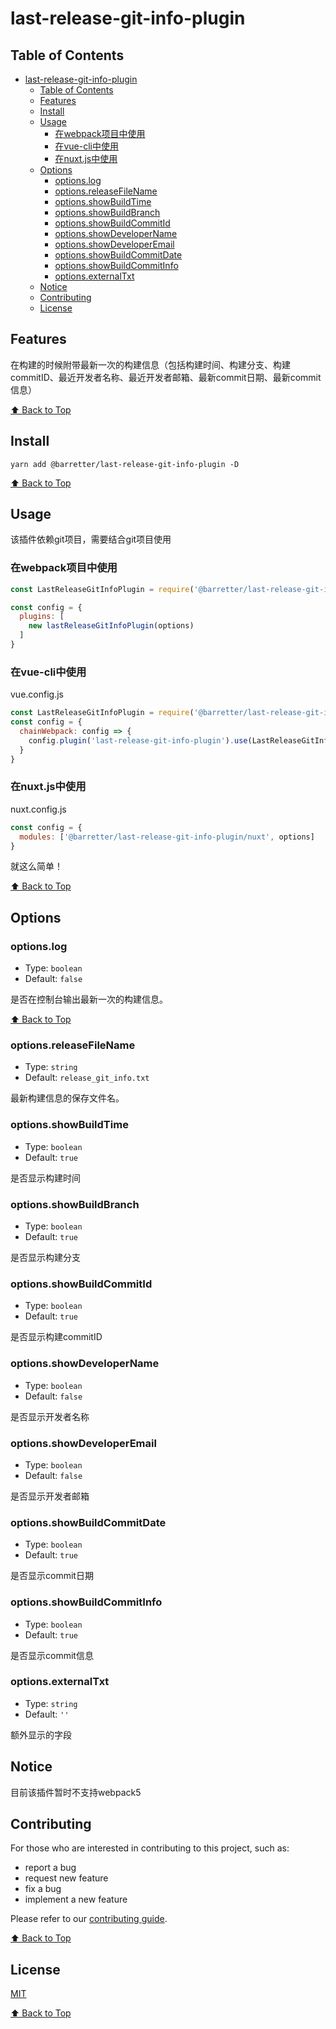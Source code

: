 # last-release-git-info-plugin

## Table of Contents

- [last-release-git-info-plugin](#last-release-git-info-plugin)
  - [Table of Contents](#table-of-contents)
  - [Features](#features)
  - [Install](#install)
  - [Usage](#usage)
    - [在webpack项目中使用](#在webpack项目中使用)
    - [在vue-cli中使用](#在vue-cli中使用)
    - [在nuxt.js中使用](#在nuxtjs中使用)
  - [Options](#options)
    - [options.log](#optionslog)
    - [options.releaseFileName](#optionsreleasefilename)
    - [options.showBuildTime](#optionsshowbuildtime)
    - [options.showBuildBranch](#optionsshowbuildbranch)
    - [options.showBuildCommitId](#optionsshowbuildcommitid)
    - [options.showDeveloperName](#optionsshowdevelopername)
    - [options.showDeveloperEmail](#optionsshowdeveloperemail)
    - [options.showBuildCommitDate](#optionsshowbuildcommitdate)
    - [options.showBuildCommitInfo](#optionsshowbuildcommitinfo)
    - [options.externalTxt](#optionsexternaltxt)
  - [Notice](#notice)
  - [Contributing](#contributing)
  - [License](#license)

## Features

在构建的时候附带最新一次的构建信息（包括构建时间、构建分支、构建commitID、最近开发者名称、最近开发者邮箱、最新commit日期、最新commit信息）

[⬆ Back to Top](#table-of-contents)

## Install

```console
yarn add @barretter/last-release-git-info-plugin -D
```

[⬆ Back to Top](#table-of-contents)

## Usage
该插件依赖git项目，需要结合git项目使用

### 在webpack项目中使用
```js
const LastReleaseGitInfoPlugin = require('@barretter/last-release-git-info-plugin')

const config = {
  plugins: [
    new lastReleaseGitInfoPlugin(options)
  ]
}
```


### 在vue-cli中使用

vue.config.js
```js
const LastReleaseGitInfoPlugin = require('@barretter/last-release-git-info-plugin')
const config = {
  chainWebpack: config => {
    config.plugin('last-release-git-info-plugin').use(LastReleaseGitInfoPlugin, [options])
  }
}
```

### 在nuxt.js中使用

nuxt.config.js
```js
const config = {
  modules: ['@barretter/last-release-git-info-plugin/nuxt', options]
}
```

就这么简单！

[⬆ Back to Top](#table-of-contents)

## Options

### options.log

- Type: `boolean`
- Default: `false`

是否在控制台输出最新一次的构建信息。

[⬆ Back to Top](#table-of-contents)

### options.releaseFileName

- Type: `string`
- Default: `release_git_info.txt`

最新构建信息的保存文件名。

### options.showBuildTime

- Type: `boolean`
- Default: `true`

是否显示构建时间

### options.showBuildBranch

- Type: `boolean`
- Default: `true`

是否显示构建分支

### options.showBuildCommitId

- Type: `boolean`
- Default: `true`

是否显示构建commitID

### options.showDeveloperName

- Type: `boolean`
- Default: `false`

是否显示开发者名称

### options.showDeveloperEmail

- Type: `boolean`
- Default: `false`

是否显示开发者邮箱

### options.showBuildCommitDate

- Type: `boolean`
- Default: `true`

是否显示commit日期

### options.showBuildCommitInfo

- Type: `boolean`
- Default: `true`

是否显示commit信息

### options.externalTxt

- Type: `string`
- Default: `''`

额外显示的字段


## Notice

目前该插件暂时不支持webpack5


## Contributing

For those who are interested in contributing to this project, such as:

- report a bug
- request new feature
- fix a bug
- implement a new feature

Please refer to our [contributing guide](https://github.com/FEMessage/.github/blob/master/CONTRIBUTING.md).

[⬆ Back to Top](#table-of-contents)

## License

[MIT](./LICENSE)

[⬆ Back to Top](#table-of-contents)
